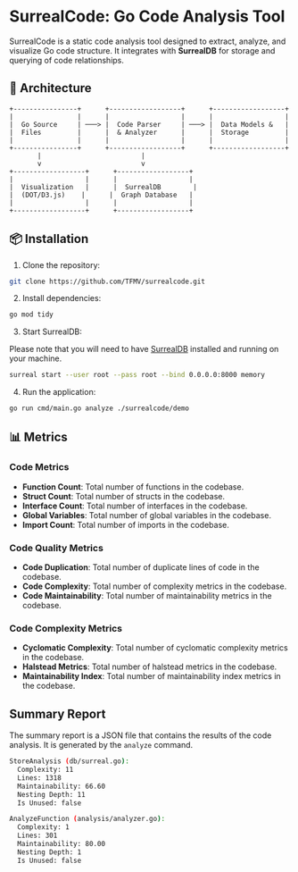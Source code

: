 # SurrealCode: Go Code Analysis Tool

SurrealCode is a static code analysis tool designed to extract, analyze, and visualize Go code structure. It integrates with **SurrealDB** for storage and querying of code relationships.

## 📐 Architecture

```ascii
+----------------+      +------------------+      +------------------+
|                |      |                  |      |                  |
|  Go Source     | ───> |  Code Parser     | ───> |  Data Models &   |
|  Files         |      |  & Analyzer      |      |  Storage         |
|                |      |                  |      |                  |
+----------------+      +------------------+      +------------------+
       |                         |
       v                         v
+------------------+      +------------------+
|                  |      |                  |
|  Visualization   |      |  SurrealDB        |
|  (DOT/D3.js)    |      |  Graph Database   |
|                  |      |                  |
+------------------+      +------------------+
```

## 📦 Installation

1. Clone the repository:

```bash
git clone https://github.com/TFMV/surrealcode.git
```

2. Install dependencies:

```bash
go mod tidy
```

3. Start SurrealDB:

Please note that you will need to have [SurrealDB](https://github.com/surrealdb/surrealdb?tab=readme-ov-file#getting-started) installed and running on your machine.

```bash
surreal start --user root --pass root --bind 0.0.0.0:8000 memory
```

4. Run the application:

```bash
go run cmd/main.go analyze ./surrealcode/demo
```

## 📊 Metrics

### Code Metrics

- **Function Count**: Total number of functions in the codebase.
- **Struct Count**: Total number of structs in the codebase.
- **Interface Count**: Total number of interfaces in the codebase.
- **Global Variables**: Total number of global variables in the codebase.
- **Import Count**: Total number of imports in the codebase.

### Code Quality Metrics

- **Code Duplication**: Total number of duplicate lines of code in the codebase.
- **Code Complexity**: Total number of complexity metrics in the codebase.
- **Code Maintainability**: Total number of maintainability metrics in the codebase.

### Code Complexity Metrics

- **Cyclomatic Complexity**: Total number of cyclomatic complexity metrics in the codebase.
- **Halstead Metrics**: Total number of halstead metrics in the codebase.
- **Maintainability Index**: Total number of maintainability index metrics in the codebase.

## Summary Report

The summary report is a JSON file that contains the results of the code analysis. It is generated by the `analyze` command.

```bash
StoreAnalysis (db/surreal.go):
  Complexity: 11
  Lines: 1318
  Maintainability: 66.60
  Nesting Depth: 11
  Is Unused: false

AnalyzeFunction (analysis/analyzer.go):
  Complexity: 1
  Lines: 301
  Maintainability: 80.00
  Nesting Depth: 1
  Is Unused: false
```
